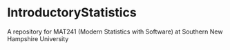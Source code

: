 # IntroductoryStatistics
A repository for MAT241 (Modern Statistics with Software) at Southern New Hampshire University
